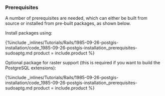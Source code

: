 <!--  usedin: [ _rails/Tutorials/1985-09-26-postgis-installation.md] -->


### Prerequisites
A number of prerequisites are needed, which can either be built from source or installed from pre-built packages, as shown below.

Install packages using:



{%include _inlines/Tutorials/Rails/1985-09-26-postgis-installation/code_1985-09-26-postgis-installation_prerequisites-sudoaptg.md  product = include.product %}




Optional package for raster support (this is required if you want to build the PostgreSQL extensions):



{%include _inlines/Tutorials/Rails/1985-09-26-postgis-installation/code_1985-09-26-postgis-installation_prerequisites-sudoaptg.md  product = include.product %}




